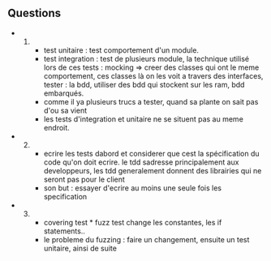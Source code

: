 ## Questions

- 1. - test unitaire : test comportement d'un module.
	 - test integration : test de plusieurs module, la technique utilisé lors de ces tests : mocking => creer des classes qui ont le meme comportement, ces classes là on les voit a travers des interfaces, tester : la bdd, utiliser des bdd qui stockent sur les ram, bdd embarqués.
	 - comme il ya plusieurs trucs a tester, quand sa plante on sait pas d'ou sa vient
     - les tests d'integration et unitaire ne se situent pas au meme endroit.

- 2. - ecrire les tests dabord et considerer que cest la spécification du code qu'on doit ecrire. le tdd sadresse principalement aux developpeurs, les tdd generalement donnent des librairies qui ne seront pas pour le client
	 - son but : essayer d'ecrire au moins une seule fois les specification

- 3. - covering test * fuzz test change les constantes, les if statements..
	 - le probleme du fuzzing : faire un changement, ensuite un test unitaire, ainsi de suite
	 